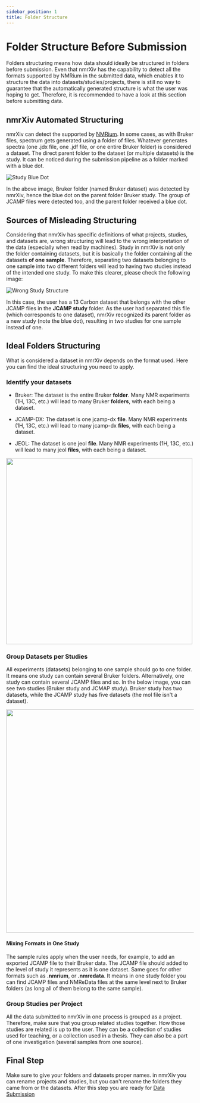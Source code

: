 ```yaml
---
sidebar_position: 1
title: Folder Structure
---
```


# Folder Structure Before Submission
Folders structuring means how data should ideally be structured in folders before submission. Even that nmrXiv has the capability to detect all the formats supported by NMRium in the submitted data, which enables it to structure the data into datasets/studies/projects, there is still no way to guarantee that the automatically generated structure is what the user was hoping to get. Therefore, it is recommended to have a look at this section before submitting data.

## nmrXiv Automated Structuring
nmrXiv can detect the supported by [NMRium](https://www.nmrium.org/). In some cases, as with Bruker files, spectrum gets generated using a folder of files. Whatever generates spectra (one .jdx file, one .jdf file, or one entire Bruker folder) is considered a dataset. The direct parent folder to the dataset (or multiple datasets) is the study. It can be noticed during the submission pipeline as a folder marked with a blue dot.

![Study Blue Dot](/img/study/dot.png)

In the above image, Bruker folder (named Bruker dataset) was detected by nmrXiv, hence the blue dot on the parent folder Bruker study. The group of JCAMP files were detected too, and the parent folder received a blue dot.

## Sources of Misleading Structuring
Considering that nmrXiv has specific definitions of what projects, studies, and datasets are, wrong structuring will lead to the wrong interpretation of the data (especially when read by machines). Study in nmrXiv is not only the folder containing datasets, but it is basically the folder containing all the datasets **of one sample**. Therefore, separating two datasets belonging to one sample into two different folders will lead to having two studies instead of the intended one study. To make this clearer, please check the following image:

![Wrong Study Structure](/img/wrong-structure.png)

In this case, the user has a 13 Carbon dataset that belongs with the other JCAMP files in the **JCAMP study** folder. As the user had separated this file (which corresponds to one dataset), nmrXiv recognized its parent folder as a new study (note the blue dot), resulting in two studies for one sample instead of one.

## Ideal Folders Structuring
What is considered a dataset in nmrXiv depends on the format used. Here you can find the ideal structuring you need to apply.

### Identify your datasets
- Bruker: The dataset is the entire Bruker **folder**. Many NMR experiments (1H, 13C, etc.) will lead to many Bruker **folders**, with each being a dataset.

- JCAMP-DX: The dataset is one jcamp-dx **file**. Many NMR experiments (1H, 13C, etc.) will lead to many jcamp-dx **files**, with each being a dataset.

- JEOL: The dataset is one jeol **file**. Many NMR experiments (1H, 13C, etc.) will lead to many jeol **files**, with each being a dataset.

<div style={{textAlign: 'center'}}>

<img src="/img/dataset-structure.png" width="500" />

</div>

### Group Datasets per Studies
All experiments (datasets) belonging to one sample should go to one folder. It means one study can contain several Bruker folders. Alternatively, one study can contain several JCAMP files and so. In the below image, you can see two studies (Bruker study and JCMAP study). Bruker study has two datasets, while the JCAMP study has five datasets (the mol file isn't a dataset).

<div style={{textAlign: 'center'}}>

<img src="/img/study-structure.png" width="600" />

</div>

#### Mixing Formats in One Study
The sample rules apply when the user needs, for example, to add an exported JCAMP file to their Bruker data. The JCAMP file should added to the level of study it represents as it is one dataset. Same goes for other formats such as **.nmrium**, or **.nmredata**. It means in one study folder you can find JCAMP files and NMReData files at the same level next to Bruker folders (as long all of them belong to the same sample).

### Group Studies per Project
All the data submitted to nmrXiv in one process is grouped as a project. Therefore, make sure that you group related studies together. How those studies are related is up to the user. They can be a collection of studies used for teaching, or a collection used in a thesis. They can also be a part of one investigation (several samples from one source).

## Final Step
Make sure to give your folders and datasets proper names. in nmrXiv you can rename projects and studies, but you can't rename the folders they came from or the datasets. After this step you are ready for [Data Submission](/docs/submission-guides/submission/upload.md)





